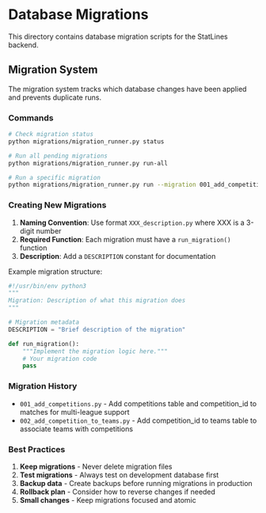 # Database Migrations

This directory contains database migration scripts for the StatLines backend.

## Migration System

The migration system tracks which database changes have been applied and prevents duplicate runs.

### Commands

```bash
# Check migration status
python migrations/migration_runner.py status

# Run all pending migrations
python migrations/migration_runner.py run-all

# Run a specific migration
python migrations/migration_runner.py run --migration 001_add_competitions
```

### Creating New Migrations

1. **Naming Convention**: Use format `XXX_description.py` where XXX is a 3-digit number
2. **Required Function**: Each migration must have a `run_migration()` function
3. **Description**: Add a `DESCRIPTION` constant for documentation

Example migration structure:
```python
#!/usr/bin/env python3
"""
Migration: Description of what this migration does
"""

# Migration metadata
DESCRIPTION = "Brief description of the migration"

def run_migration():
    """Implement the migration logic here."""
    # Your migration code
    pass
```

### Migration History

- `001_add_competitions.py` - Add competitions table and competition_id to matches for multi-league support
- `002_add_competition_to_teams.py` - Add competition_id to teams table to associate teams with competitions

### Best Practices

1. **Keep migrations** - Never delete migration files
2. **Test migrations** - Always test on development database first
3. **Backup data** - Create backups before running migrations in production
4. **Rollback plan** - Consider how to reverse changes if needed
5. **Small changes** - Keep migrations focused and atomic 